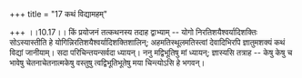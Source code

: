 +++
title = "17 कथं विद्यामहम्"

+++
।।10.17।। किं प्रयोजनं तत्कथनस्य तदाह द्वाभ्याम् -- योगो
निरतिशयैश्वर्यादिशक्तिः सोऽस्यास्तीति हे
योगिन्निरतिशयैश्वर्यादिशक्तिशालिन्; अहमतिस्थूलमतिस्त्वां देवादिभिरपि
ज्ञातुमशक्यं कथं विद्यां जानीयाम्। सदा परिचिन्तयन्सर्वदा ध्यायन्। ननु
मद्विभूतिषु मां ध्यायन्; ज्ञास्यसि तत्राह -- केषु केषु च भावेषु
चेतनाचेतनात्मकेषु वस्तुषु त्वद्विभूतिभूतेषु मया चिन्त्योऽसि हे भगवन्।
